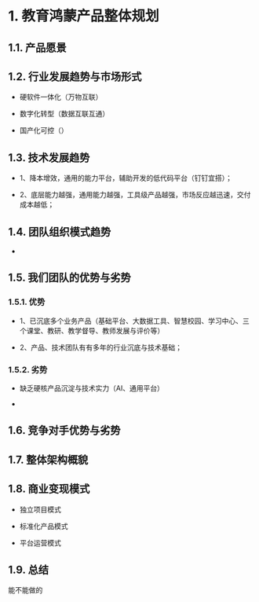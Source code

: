 # 1. 教育鸿蒙产品整体规划

## 1.1. 产品愿景

## 1.2. 行业发展趋势与市场形式

- 硬软件一体化（万物互联）
  
- 数字化转型（数据互联互通）
  
- 国产化可控（）

## 1.3. 技术发展趋势

- 1、降本增效，通用的能力平台，辅助开发的低代码平台（钉钉宜搭）；
  
- 2、底层能力越强，通用能力越强，工具级产品越强，市场反应越迅速，交付成本越低；

## 1.4. 团队组织模式趋势

-

## 1.5. 我们团队的优势与劣势

### 1.5.1. 优势

- 1、已沉底多个业务产品（基础平台、大数据工具、智慧校园、学习中心、三个课堂、教研、教学督导、教师发展与评价等）
  
- 2、产品、技术团队有有多年的行业沉底与技术基础；

### 1.5.2. 劣势

- 缺乏硬核产品沉淀与技术实力（AI、通用平台）
  
-

## 1.6. 竞争对手优势与劣势

## 1.7. 整体架构概貌

## 1.8. 商业变现模式

- 独立项目模式
  
- 标准化产品模式
  
- 平台运营模式
  
## 1.9. 总结

能不能做的

